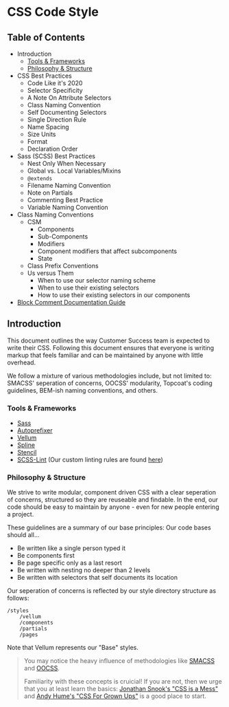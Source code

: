# CSS Code Style


## Table of Contents

* Introduction
    * [Tools & Frameworks](#tools--frameworks)
    * [Philosophy & Structure](#philosophy--structure)
* CSS Best Practices
    * Code Like it's 2020
    * Selector Specificity
    * A Note On Attribute Selectors
    * Class Naming Convention
    * Self Documenting Selectors
    * Single Direction Rule
    * Name Spacing
    * Size Units
    * Format
    * Declaration Order
* Sass (SCSS) Best Practices
    * Nest Only When Necessary
    * Global vs. Local Variables/Mixins
    * `@extends`
    * Filename Naming Convention
    * Note on Partials
    * Commenting Best Practice
    * Variable Naming Convention
* Class Naming Conventions
    * CSM
        * Components
        * Sub-Components
        * Modifiers
        * Component modifiers that affect subcomponents
        * State
    * Class Prefix Conventions
    * Us versus Them
        * When to use our selector naming scheme
        * When to use their existing selectors
        * How to use their existing selectors in our components
* [Block Comment Documentation Guide](comments/Readme.md)


## Introduction

This document outlines the way Customer Success team is expected to write their CSS. Following this document ensures that everyone is writing markup that feels familiar and can be maintained by anyone with little overhead.

We follow a mixture of various methodologies include, but not limited to: SMACSS' seperation of concerns, OOCSS' modularity, Topcoat's coding guidelines, BEM-ish naming conventions, and others.

### Tools & Frameworks

* [Sass](http://sass-lang.com/)
* [Autoprefixer](https://github.com/ai/autoprefixer)
* [Vellum](https://github.com/mobify/vellum)
* [Spline](https://github.com/mobify/spline)
* [Stencil](https://github.com/mobify/stencil)
* [SCSS-Lint](https://github.com/causes/scss-lint) (Our custom linting rules are found [here](https://github.com/mobify/mobify-code-style/blob/update-css-style/css/.scss-lint.yml))


### Philosophy & Structure

We strive to write modular, component driven CSS with a clear seperation of concerns, structured so they are reuseable and findable. In the end, our code should be easy to maintain by anyone - even for new people entering a project.

These guidelines are a summary of our base principles: Our code bases should all...

* Be written like a single person typed it
* Be components first
* Be page specific only as a last resort
* Be written with nesting no deeper than 2 levels
* Be written with selectors that self documents its location

Our seperation of concerns is reflected by our style directory structure as follows:

```
/styles
    /vellum
    /components
    /partials
    /pages
```

Note that Vellum represents our "Base" styles.

> You may notice the heavy influence of methodologies like [SMACSS](http://smacss.com/) and [OOCSS](http://www.smashingmagazine.com/2011/12/12/an-introduction-to-object-oriented-css-oocss/).
>
> Familiarity with these concepts is cruicial! If you are not, then we urge that you at least learn the basics: [Jonathan Snook's "CSS is a Mess"](http://vimeo.com/99877232) and [Andy Hume's "CSS For Grown Ups"](http://lanyrd.com/2012/sxsw-interactive/spmqc/) is a good place to start.
